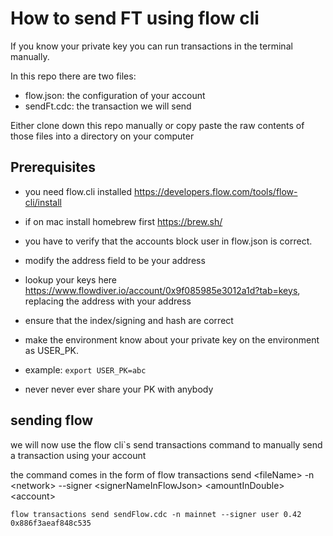 # How to send FT using flow cli 

If you know your private key you can run transactions in the terminal manually. 

In this repo there are two files:
 - flow.json: the configuration of your account
 - sendFt.cdc: the transaction we will send

Either clone down this repo manually or copy paste the raw contents of those files into a directory on your computer

## Prerequisites

 - you need flow.cli installed https://developers.flow.com/tools/flow-cli/install
  - if on mac install homebrew first https://brew.sh/

 - you have to verify that the accounts block user in flow.json is correct. 
  - modify the address field to be your address
  - lookup your keys here https://www.flowdiver.io/account/0x9f085985e3012a1d?tab=keys, replacing the address with your address
  - ensure that the index/signing and hash are correct

 - make the environment know about your private key on the environment as USER_PK. 
  - example: `export USER_PK=abc`
  - never never ever share your PK with anybody

## sending flow

we will now use the flow cli`s send transactions command to manually send a transaction using your account

the command comes in the form of
flow transactions send \<fileName\> -n \<network\> --signer \<signerNameInFlowJson\> \<amountInDouble\> \<account\>
```
flow transactions send sendFlow.cdc -n mainnet --signer user 0.42 0x886f3aeaf848c535
```


